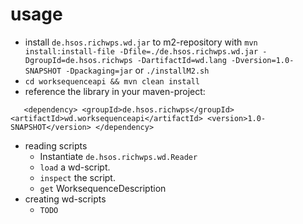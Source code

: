 # usage

* install `de.hsos.richwps.wd.jar` to m2-repository with 
    `mvn install:install-file -Dfile=./de.hsos.richwps.wd.jar -DgroupId=de.hsos.richwps -DartifactId=wd.lang -Dversion=1.0-SNAPSHOT -Dpackaging=jar` or `./installM2.sh`
* `cd worksequenceapi && mvn clean install`
* reference the library in your maven-project:

`   <dependency>
    <groupId>de.hsos.richwps</groupId>
    <artifactId>wd.worksequenceapi</artifactId>
    <version>1.0-SNAPSHOT</version>
    </dependency>`

* reading scripts
	* Instantiate `de.hsos.richwps.wd.Reader`
	* `load` a wd-script.
	* `inspect` the script.
	* `get` WorksequenceDescription
* creating wd-scripts
 	* `TODO`